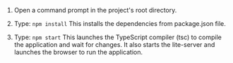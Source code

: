 1) Open a command prompt in the project's root directory.

2) Type: `npm install`
    This installs the dependencies from package.json file.
    
3) Type: `npm start`
    This launches the TypeScript compiler (tsc) to compile the application and wait for changes. 
    It also starts the lite-server and launches the browser to run the application.
